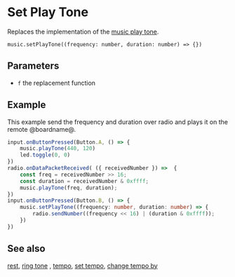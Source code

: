# Set Play Tone

Replaces the implementation of the [music play tone](/reference/music/play-tone).


```sig
music.setPlayTone((frequency: number, duration: number) => {})
```

## Parameters

* ``f`` the replacement function

## Example

This example send the frequency and duration over radio 
and plays it on the remote @boardname@.

```typescript
input.onButtonPressed(Button.A, () => {
    music.playTone(440, 120)
    led.toggle(0, 0)
})
radio.onDataPacketReceived( ({ receivedNumber }) =>  {
    const freq = receivedNumber >> 16;
    const duration = receivedNumber & 0xffff;
    music.playTone(freq, duration);
})
input.onButtonPressed(Button.B, () => {
    music.setPlayTone((frequency: number, duration: number) => {
        radio.sendNumber((frequency << 16) | (duration & 0xffff));
    })    
})
```
## See also

[rest](/reference/music/rest), [ring tone](/reference/music/ring-tone) , [tempo](/reference/music/tempo), [set tempo](/reference/music/set-tempo), 
[change tempo by](/reference/music/change-tempo-by)
